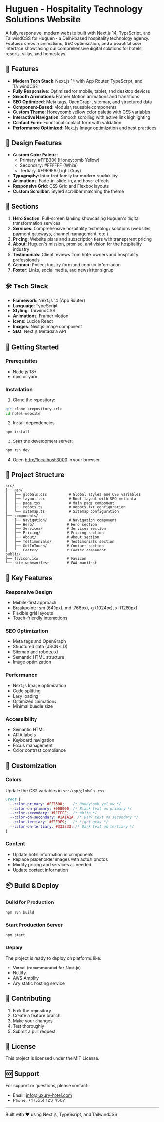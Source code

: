 # Huguen - Hospitality Technology Solutions Website

A fully responsive, modern website built with Next.js 14, TypeScript, and TailwindCSS for Huguen - a Delhi-based hospitality technology agency. Features smooth animations, SEO optimization, and a beautiful user interface showcasing our comprehensive digital solutions for hotels, resorts, villas, and homestays.

## 🚀 Features

- **Modern Tech Stack**: Next.js 14 with App Router, TypeScript, and TailwindCSS
- **Fully Responsive**: Optimized for mobile, tablet, and desktop devices
- **Smooth Animations**: Framer Motion animations and transitions
- **SEO Optimized**: Meta tags, OpenGraph, sitemap, and structured data
- **Component-Based**: Modular, reusable components
- **Custom Theme**: Honeycomb yellow color palette with CSS variables
- **Interactive Navigation**: Smooth scrolling with active link highlighting
- **Contact Form**: Functional contact form with validation
- **Performance Optimized**: Next.js Image optimization and best practices

## 🎨 Design Features

- **Custom Color Palette**: 
  - Primary: #FFB300 (Honeycomb Yellow)
  - Secondary: #FFFFFF (White)
  - Tertiary: #F9F9F9 (Light Gray)
- **Typography**: Inter font family for modern readability
- **Animations**: Fade-in, slide-in, and hover effects
- **Responsive Grid**: CSS Grid and Flexbox layouts
- **Custom Scrollbar**: Styled scrollbar matching the theme

## 📱 Sections

1. **Hero Section**: Full-screen landing showcasing Huguen's digital transformation services
2. **Services**: Comprehensive hospitality technology solutions (websites, payment gateways, channel management, etc.)
3. **Pricing**: Website plans and subscription tiers with transparent pricing
4. **About**: Huguen's mission, promise, and vision for the hospitality industry
5. **Testimonials**: Client reviews from hotel owners and hospitality professionals
6. **Contact**: Project inquiry form and contact information
7. **Footer**: Links, social media, and newsletter signup

## 🛠️ Tech Stack

- **Framework**: Next.js 14 (App Router)
- **Language**: TypeScript
- **Styling**: TailwindCSS
- **Animations**: Framer Motion
- **Icons**: Lucide React
- **Images**: Next.js Image component
- **SEO**: Next.js Metadata API

## 🚀 Getting Started

### Prerequisites

- Node.js 18+ 
- npm or yarn

### Installation

1. Clone the repository:
```bash
git clone <repository-url>
cd hotel-website
```

2. Install dependencies:
```bash
npm install
```

3. Start the development server:
```bash
npm run dev
```

4. Open [http://localhost:3000](http://localhost:3000) in your browser.

## 📁 Project Structure

```
src/
├── app/
│   ├── globals.css          # Global styles and CSS variables
│   ├── layout.tsx           # Root layout with SEO metadata
│   ├── page.tsx             # Main page component
│   ├── robots.ts            # Robots.txt configuration
│   └── sitemap.ts           # Sitemap configuration
├── components/
│   ├── Navigation/          # Navigation component
│   ├── Hero/               # Hero section
│   ├── Services/           # Services section
│   ├── Pricing/            # Pricing section
│   ├── About/              # About section
│   ├── Testimonials/       # Testimonials section
│   ├── GetInTouch/         # Contact section
│   └── Footer/             # Footer component
public/
├── favicon.ico             # Favicon
└── site.webmanifest        # PWA manifest
```

## 🎯 Key Features

### Responsive Design
- Mobile-first approach
- Breakpoints: sm (640px), md (768px), lg (1024px), xl (1280px)
- Flexible grid layouts
- Touch-friendly interactions

### SEO Optimization
- Meta tags and OpenGraph
- Structured data (JSON-LD)
- Sitemap and robots.txt
- Semantic HTML structure
- Image optimization

### Performance
- Next.js Image optimization
- Code splitting
- Lazy loading
- Optimized animations
- Minimal bundle size

### Accessibility
- Semantic HTML
- ARIA labels
- Keyboard navigation
- Focus management
- Color contrast compliance

## 🎨 Customization

### Colors
Update the CSS variables in `src/app/globals.css`:

```css
:root {
  --color-primary: #FFB300;    /* Honeycomb yellow */
  --color-on-primary: #000000; /* Black text on primary */
  --color-secondary: #FFFFFF;  /* White */
  --color-on-secondary: #1A1A1A; /* Dark text on secondary */
  --color-tertiary: #F9F9F9;   /* Light gray */
  --color-on-tertiary: #333333; /* Dark text on tertiary */
}
```

### Content
- Update hotel information in components
- Replace placeholder images with actual photos
- Modify pricing and services as needed
- Update contact information

## 📦 Build & Deploy

### Build for Production
```bash
npm run build
```

### Start Production Server
```bash
npm start
```

### Deploy
The project is ready to deploy on platforms like:
- Vercel (recommended for Next.js)
- Netlify
- AWS Amplify
- Any static hosting service

## 🤝 Contributing

1. Fork the repository
2. Create a feature branch
3. Make your changes
4. Test thoroughly
5. Submit a pull request

## 📄 License

This project is licensed under the MIT License.

## 🆘 Support

For support or questions, please contact:
- Email: info@luxury-hotel.com
- Phone: +1 (555) 123-4567

---

Built with ❤️ using Next.js, TypeScript, and TailwindCSS
